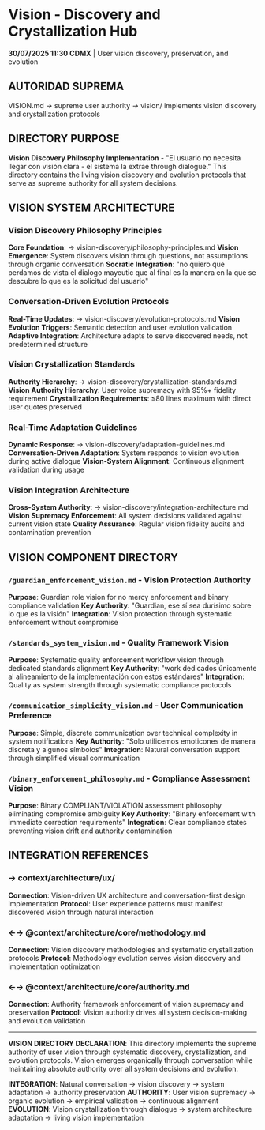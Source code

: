 # Vision - Discovery and Crystallization Hub

**30/07/2025 11:30 CDMX** | User vision discovery, preservation, and evolution

## AUTORIDAD SUPREMA
VISION.md → supreme user authority → vision/ implements vision discovery and crystallization protocols

## DIRECTORY PURPOSE
**Vision Discovery Philosophy Implementation** - "El usuario no necesita llegar con visión clara - el sistema la extrae through dialogue." This directory contains the living vision discovery and evolution protocols that serve as supreme authority for all system decisions.

## VISION SYSTEM ARCHITECTURE

### **Vision Discovery Philosophy Principles**
**Core Foundation**: → vision-discovery/philosophy-principles.md
**Vision Emergence**: System discovers vision through questions, not assumptions through organic conversation
**Socratic Integration**: "no quiero que perdamos de vista el dialogo mayeutic que al final es la manera en la que se descubre lo que es la solicitud del usuario"

### **Conversation-Driven Evolution Protocols**
**Real-Time Updates**: → vision-discovery/evolution-protocols.md
**Vision Evolution Triggers**: Semantic detection and user evolution validation
**Adaptive Integration**: Architecture adapts to serve discovered needs, not predetermined structure

### **Vision Crystallization Standards**
**Authority Hierarchy**: → vision-discovery/crystallization-standards.md
**Vision Authority Hierarchy**: User voice supremacy with 95%+ fidelity requirement
**Crystallization Requirements**: ≤80 lines maximum with direct user quotes preserved

### **Real-Time Adaptation Guidelines**
**Dynamic Response**: → vision-discovery/adaptation-guidelines.md
**Conversation-Driven Adaptation**: System responds to vision evolution during active dialogue
**Vision-System Alignment**: Continuous alignment validation during usage

### **Vision Integration Architecture**
**Cross-System Authority**: → vision-discovery/integration-architecture.md
**Vision Supremacy Enforcement**: All system decisions validated against current vision state
**Quality Assurance**: Regular vision fidelity audits and contamination prevention

## VISION COMPONENT DIRECTORY

### `/guardian_enforcement_vision.md` - Vision Protection Authority
**Purpose**: Guardian role vision for no mercy enforcement and binary compliance validation
**Key Authority**: "Guardian, ese sí sea durísimo sobre lo que es la visión"
**Integration**: Vision protection through systematic enforcement without compromise

### `/standards_system_vision.md` - Quality Framework Vision
**Purpose**: Systematic quality enforcement workflow vision through dedicated standards alignment
**Key Authority**: "work dedicados únicamente al alineamiento de la implementación con estos estándares"
**Integration**: Quality as system strength through systematic compliance protocols

### `/communication_simplicity_vision.md` - User Communication Preference
**Purpose**: Simple, discrete communication over technical complexity in system notifications
**Key Authority**: "Solo utilicemos emoticones de manera discreta y algunos símbolos"
**Integration**: Natural conversation support through simplified visual communication

### `/binary_enforcement_philosophy.md` - Compliance Assessment Vision
**Purpose**: Binary COMPLIANT/VIOLATION assessment philosophy eliminating compromise ambiguity
**Key Authority**: "Binary enforcement with immediate correction requirements"
**Integration**: Clear compliance states preventing vision drift and authority contamination

## INTEGRATION REFERENCES

### → context/architecture/ux/
**Connection**: Vision-driven UX architecture and conversation-first design implementation
**Protocol**: User experience patterns must manifest discovered vision through natural interaction

### ←→ @context/architecture/core/methodology.md
**Connection**: Vision discovery methodologies and systematic crystallization protocols
**Protocol**: Methodology evolution serves vision discovery and implementation optimization

### ←→ @context/architecture/core/authority.md
**Connection**: Authority framework enforcement of vision supremacy and preservation
**Protocol**: Vision authority drives all system decision-making and evolution validation

---

**VISION DIRECTORY DECLARATION**: This directory implements the supreme authority of user vision through systematic discovery, crystallization, and evolution protocols. Vision emerges organically through conversation while maintaining absolute authority over all system decisions and evolution.

**INTEGRATION**: Natural conversation → vision discovery → system adaptation → authority preservation
**AUTHORITY**: User vision supremacy → organic evolution → empirical validation → continuous alignment
**EVOLUTION**: Vision crystallization through dialogue → system architecture adaptation → living vision implementation